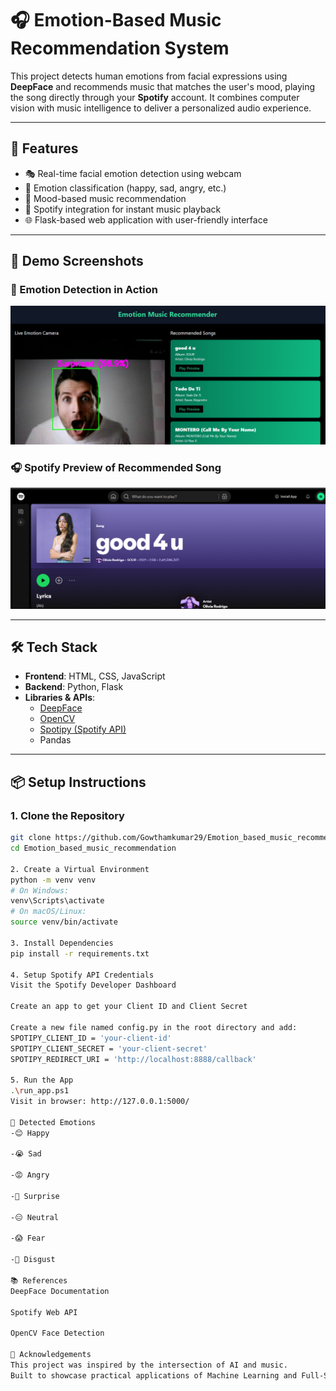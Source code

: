# 🎧 Emotion-Based Music Recommendation System

This project detects human emotions from facial expressions using **DeepFace** and recommends music that matches the user's mood, playing the song directly through your **Spotify** account. It combines computer vision with music intelligence to deliver a personalized audio experience.

---

## 🚀 Features

- 🎭 Real-time facial emotion detection using webcam
- 🤖 Emotion classification (happy, sad, angry, etc.)
- 🎵 Mood-based music recommendation
- 🔗 Spotify integration for instant music playback
- 🌐 Flask-based web application with user-friendly interface

---

## 📸 Demo Screenshots

### 🎯 Emotion Detection in Action  
![Emotion Detection](screenshots/emotion-detection.png)

### 🎧 Spotify Preview of Recommended Song  
![Spotify Preview](screenshots/spotify-preview.png)

---

## 🛠️ Tech Stack

- **Frontend**: HTML, CSS, JavaScript  
- **Backend**: Python, Flask  
- **Libraries & APIs**:
  - [DeepFace](https://github.com/serengil/deepface)
  - [OpenCV](https://opencv.org/)
  - [Spotipy (Spotify API)](https://spotipy.readthedocs.io/)
  - Pandas

---

## 📦 Setup Instructions

### 1. Clone the Repository
```bash
git clone https://github.com/Gowthamkumar29/Emotion_based_music_recommendation.git
cd Emotion_based_music_recommendation

2. Create a Virtual Environment
python -m venv venv
# On Windows:
venv\Scripts\activate
# On macOS/Linux:
source venv/bin/activate

3. Install Dependencies
pip install -r requirements.txt

4. Setup Spotify API Credentials
Visit the Spotify Developer Dashboard

Create an app to get your Client ID and Client Secret

Create a new file named config.py in the root directory and add:
SPOTIPY_CLIENT_ID = 'your-client-id'
SPOTIPY_CLIENT_SECRET = 'your-client-secret'
SPOTIPY_REDIRECT_URI = 'http://localhost:8888/callback'

5. Run the App
.\run_app.ps1
Visit in browser: http://127.0.0.1:5000/

🧠 Detected Emotions
-😊 Happy

-😭 Sad

-😡 Angry

-🤯 Surprise

-😑 Neutral

-😱 Fear

-🤢 Disgust

📚 References
DeepFace Documentation

Spotify Web API

OpenCV Face Detection

🙌 Acknowledgements
This project was inspired by the intersection of AI and music.
Built to showcase practical applications of Machine Learning and Full-Stack Development.


